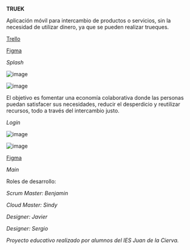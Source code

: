 **TRUEK**

Aplicación móvil para intercambio de productos o servicios, sin la necesidad de utilizar dinero, ya que se pueden realizar trueques. 

[Trello](https://trello.com/invite/b/674da37a74943d6ec98d884d/ATTI4506a54cb7a89d297eabd50201a6eaccCEE87838/truek)

[Figma](https://www.figma.com/design/g5gElOIdZWXgq2P8IEJk5P/Truek?node-id=0-1&p=f&t=Wh73LkqWBYenrGI8-0)


*Splash*


![image](https://github.com/user-attachments/assets/294b8039-f587-44d9-bef3-6896ec8cdf32)




![image](https://github.com/user-attachments/assets/5b278731-dc9d-45d4-8e8a-dc8a3826aed9)






El objetivo es fomentar una economía colaborativa donde las personas puedan satisfacer sus necesidades, reducir el
desperdicio y reutilizar recursos, todo a través del intercambio justo.



*Login*

![image](https://github.com/user-attachments/assets/c090b980-b671-406e-846b-9e584a9de668)




![image](https://github.com/user-attachments/assets/d61ec46a-9676-4242-b03f-2d88264e5463)





[Figma](https://www.figma.com/design/g5gElOIdZWXgq2P8IEJk5P/Truek?node-id=0-1&p=f&t=Wh73LkqWBYenrGI8-0)



*Main*



Roles de desarrollo:  

*Scrum Master: Benjamin*

*Cloud Master: Sindy*

*Designer: Javier*

*Designer: Sergio*



*Proyecto educativo realizado por alumnos del IES Juan de la Cierva.*



